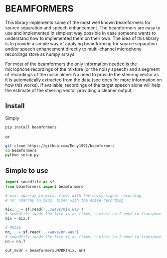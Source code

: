 # BEAMFORMERS
This library implements some of the most well known beamformers for source separation and speech enhancement.
The beamformers are easy to use and implemented in simplest way possible in case someone wants to understand 
how to implemented them on their own. The idea of this library is to provide a simple way of applying beamforming for 
source separation and/or speech enhancement directly to multi-channel microphone recordings store as numpy arrays.

For most of the beamformers the only information needed is the microphone recordings of the mixture 
(or the noisy speech) and a segment of recordings of the noise alone. No need to provide the steering vector as 
it is automatically extracted from the data (see docs for more information on how this works). If available, 
recordings of the target speech alone will help the estimate of the steering vector providing a cleaner output.

## Install
Simply
```bash
pip install beamformers
```
or 
```bash
git clone https://github.com/Enny1991/beamformers
cd beamformers
python setup.py
```

## Simple to use 
```python
import soundfile as sf
from beamformers import beamformers

# mix: ndarray (n_mics, time) with the noisy signal recording
# nn: ndarray (n_mics, time) with the noise recording

mix, _ = sf.read('../wavs/mix.wav')
# soundfile loads the file is as (time, n_mics) so I need to transpose it
mix = mix.T

# NOISE
nn, _ = sf.read('../wavs/nn.wav')
# soundfile loads the file is as (time, n_mics) so I need to transpose it
nn = nn.T

out_mvdr = beamformers.MVDR(mix, nn)
```